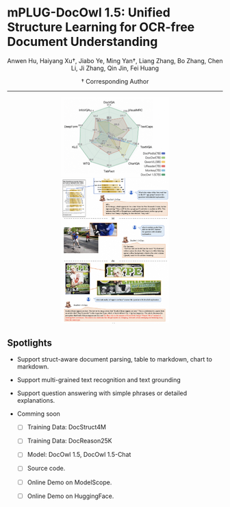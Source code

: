# mPLUG-DocOwl 1.5: Unified Structure Learning for OCR-free Document Understanding

<div align="center">
Anwen Hu, Haiyang Xu†, Jiabo Ye, Ming Yan†, Liang Zhang, Bo Zhang, Chen Li, Ji Zhang, Qin Jin, Fei Huang

† Corresponding Author

</div>

<hr>
<div align="center">
<img src="assets/radar.png" alt="image" width="50%" height="auto">
<img src="assets/doc_instruct.png" alt="image" width="50%" height="auto">
</div>
</p>

## Spotlights

* Support struct-aware document parsing, table to markdown, chart to markdown.
* Support multi-grained text recognition and text grounding
* Support question answering with simple phrases or detailed explanations.

* Comming soon
    - [ ] Training Data: DocStruct4M
    - [ ] Training Data: DocReason25K
    - [ ] Model: DocOwl 1.5, DocOwl 1.5-Chat
    - [ ] Source code.
    - [ ] Online Demo on ModelScope.
    - [ ] Online Demo on HuggingFace.
          
